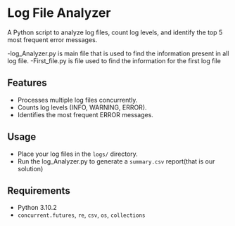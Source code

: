 # Log File Analyzer

A Python script to analyze log files, count log levels, and identify the top 5 most frequent error messages.

-log_Analyzer.py is main file that is used to find the information present in all log file.
-First_file.py is file used to find the information for the first log file

## Features
- Processes multiple log files concurrently.
- Counts log levels (INFO, WARNING, ERROR).
- Identifies the most frequent ERROR messages.

## Usage
- Place your log files in the `logs/` directory.
- Run the log_Analyzer.py to generate a `summary.csv` report(that is our solution)

## Requirements
- Python 3.10.2
- `concurrent.futures`, `re`, `csv`, `os`, `collections`
